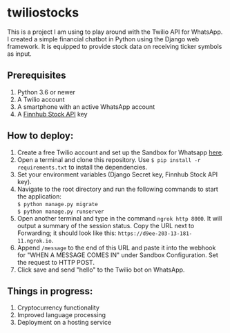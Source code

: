 # twiliostocks
This is a project I am using to play around with the Twilio API for WhatsApp. I created a simple financial chatbot in Python using the Django web framework. It is equipped to provide stock data on receiving ticker symbols as input.

## Prerequisites
1. Python 3.6 or newer
2. A Twilio account
3. A smartphone with an active WhatsApp account
4. A [Finnhub Stock API](https://finnhub.io/) key

## How to deploy:
1. Create a free Twilio account and set up the Sandbox for Whatsapp [here](https://www.twilio.com/console/sms/whatsapp/sandbox).
2. Open a terminal and clone this repository. Use ```$ pip install -r requirements.txt``` to install the dependencies.
3. Set your environment variables (Django Secret key, Finnhub Stock API key).
4. Navigate to the root directory and run the following commands to start the application: <br />
   ```$ python manage.py migrate```<br />
   ```$ python manage.py runserver```
5. Open another terminal and type in the command ```ngrok http 8000```. It will output a summary of the session status. Copy the URL next to Forwarding; it should look like this: ```https://d9ee-203-13-181-11.ngrok.io```.
6. Append ```/message``` to the end of this URL and paste it into the webhook for "WHEN A MESSAGE COMES IN" under Sandbox Configuration. Set the request to HTTP POST.
7. Click save and send "hello" to the Twilio bot on WhatsApp.

## Things in progress:
1. Cryptocurrency functionality
2. Improved language processing
3. Deployment on a hosting service
